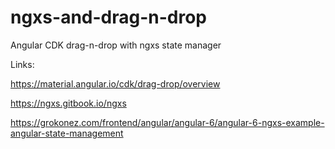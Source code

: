 # ngxs-and-drag-n-drop
Angular CDK drag-n-drop with ngxs state manager

Links:

https://material.angular.io/cdk/drag-drop/overview

https://ngxs.gitbook.io/ngxs

https://grokonez.com/frontend/angular/angular-6/angular-6-ngxs-example-angular-state-management
